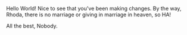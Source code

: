 Hello World!
Nice to see that you've been making changes.
By the way, Rhoda, there is no marriage or giving in marriage in heaven, so HA!

All the best, Nobody.
